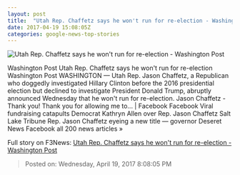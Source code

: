 ```yaml
---
layout: post
title:  "Utah Rep. Chaffetz says he won't run for re-election - Washington Post"
date: 2017-04-19 15:08:05Z
categories: google-news-top-stories
---
```


![Utah Rep. Chaffetz says he won't run for re-election - Washington Post](https://img.washingtonpost.com/rf/image_1484w/2010-2019/Wires/Online/2017-04-19/AP/Images/Congress_Chaffetz_32650.jpg-82de3.jpg)

Washington Post Utah Rep. Chaffetz says he won't run for re-election Washington Post WASHINGTON — Utah Rep. Jason Chaffetz, a Republican who doggedly investigated Hillary Clinton before the 2016 presidential election but declined to investigate President Donald Trump, abruptly announced Wednesday that he won't run for re-election. Jason Chaffetz - Thank you! Thank you for allowing me to... | Facebook Facebook Viral fundraising catapults Democrat Kathryn Allen over Rep. Jason Chaffetz Salt Lake Tribune Rep. Jason Chaffetz eyeing a new title — governor Deseret News Facebook all 200 news articles »


Full story on F3News: [Utah Rep. Chaffetz says he won't run for re-election - Washington Post](http://www.f3nws.com/n/KCzV2B)

> Posted on: Wednesday, April 19, 2017 8:08:05 PM
